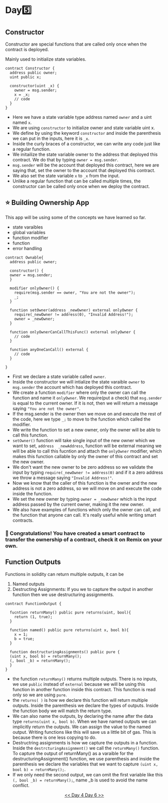 # Day:five:

## Constructor 
Constructor are special functions that are called only once when the contract is deployed. 

Mainly used to initialize state variables.

```solidity 
contract Constructor {
  address public owner;
  uint public x;
  
  constructor(uint _x) {
    owner = msg.sender;
    x = _x;
    // code
  }
}

```
- Here we have a state variable type address named ```owner``` and a uint named ```x```.
- We are using ```constructor``` to initialize owner and state variable uint x.
- We define by using the keyword ```constructor``` and inside the parenthesis we can put in the inputs, here it is ```_x```.
- Inside the curly braces of a constructor, we can write any code just like a regular function.
- We initailize the state variable owner to the address that deployed this contract. We do that by typing ```owner = msg.sender```.
- ```msg.sender``` will be the account that deployed this contract, here we are saying that, set the owner to the account that deployed this contract.
- We also set the state variable ```x``` to ```_x``` from the input.
- Unlike a regular function that can be called multiple times, the constructor can be called only once when we deploy the contract.

## :star: Building Ownership App
This app will be using some of the concepts we have learned so far.
- state varaibles
- global variables
- function modifier
- function
- error handling

```solidity 
contract Ownable{
  address public owner;
  
  constructor() {
  owner = msg.sender;
  }
  
  modifier onlyOwner() {
    require(msg.sender == owner, "You are not the owner");
    _;
  }
  
  function setOwner(address _newOwner) external onlyOwner {
    require(_newOwner != address(0), "Invalid Address!");
    owner = _newOwner;
  }
  
  function onlyOwnerCanCallThisFunc() external onlyOwner {
    // code
  }
  
  function anyOneCanCall() external {
    // code
  }
 
}

```
- First we declare a state variable called ```owner```.
- Inside the constructor we will intialize the state varaible ```owner``` to ```msg.sender``` the account which has deployed this contract.
- We create a function ```modifier``` where only the owner can call the function and name it ```onlyOwner```. We require(put a check) that ```msg.sender``` is equal to the current owner. If it is not, then we will return a message saying ```"You are not the owner"```.
- If the msg.sender is the owner then we move on and execute the rest of the code, here we type ```_;``` to move to the function which called the modifier.
- We write the function to set a new owner, only the owner will be able to call this function.
- ```setOwner()``` function will take single input of the new owner which we want to set, ```address  _newAddress```, function will be external meaning we will be able to call this fucntion and attach the ```onlyOwner``` modifier, which makes this function callable by only the owner of this contract and set the new owner.
- We don't want the new owner to be zero address so we validate the input by typing ```require(_newOwner != address(0)``` and if it a zero address we throw a message saying ```"Invalid Address!"```.
- Now we know that the caller of this function is the owner and the new address is not a zero address, so we will move on and execute the code inside the function.
- We set the new owner by typing ```owner = _newOwner``` which is the input address passed by the current owner, making it the new owner.
- We also have examples of functions which only the owner can call, and the function that anyone can call. It's really useful while writing smart contracts.

### :tada: Congratulations! You have created a smart contract to transfer the ownership of a contract, check it on Remix on your own.

## Function Outputs

Functions in solidity can return multiple outputs, it can be 
1. Named outputs
2. Destructing Assignments: If you we to capture the output in another function then we use destructuring assignments.

```solidity
contract FunctionOutput {

  fucntion returnMany() public pure returns(uint, bool){
    return (1, true);
  }
  
  function named() public pure returns(uint x, bool b){
    x = 1;
    b = true;
  }
  
  function destructuringAssignments() public pure {
  (uint x, bool b) = returnMany();
  (, bool _b) = returnMany();
  }
}

```

- the function ```returnMany()``` returns multiple outputs. There is no inputs, we use ```public``` instead of ```external``` because we will be using this function in another function inside this contract. This function is read only so we are using ```pure```.
- the ```returns( )``` is how we declare this function will return multiple outputs. Inside the parenthesis we declare the types of outputs. Inside the function body we will match the return type.
- We can also name the outputs, by declaring the name after the data type ```returns(uint x, bool b)```. When we have named outputs we can implicitly return the outputs. We can assign the value to the named output. Writing functions like this will save us a little bit of gas. This is because there is one less copying to do.
- Destructring assignments is how we capture the outputs in a function. Inside the ```destrcturingAssignment()``` we call the ```returnMany()``` function. To capture the output of returnMany() as a varaible for the destructuringAssignment() function, we use parenthesis and inside the parenthesis we declare the variables that we want to capture ```(uint x, bool b) = returnMany();```.
- If we only need the second output, we can omit the first variable like this ```(, bool _b) = returnMany();```, name _b is used to avoid the name conflict.

<div align=center><a href="https://github.com/0xronin/30-days-SmartContractProgrammer/tree/main/Day04"><< Day 4
<a href="https://github.com/0xronin/30-days-SmartContractProgrammer/tree/main/Day06"> Day 6 >></div>





